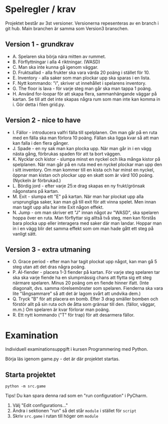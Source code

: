 # Spelregler / krav
Projektet består av 3st versioner. Versionerna repesenteras av en branch i git hub.
Main branchen är samma som Version3 branschen.

## Version 1 - grundkrav
- A. Spelaren ska börja nära mitten av rummet.
- B. Förflyttningar i alla 4 riktningar. (WASD)
- C. Man ska inte kunna gå igenom väggar.
- D. Fruktsallad - alla frukter ska vara värda 20 poäng i stället för 10.
- E. Inventory - alla saker som man plockar upp ska sparas i en lista.
- F. Nytt kommando: "i", skriver ut innehållet i spelarens inventory.
- G. The floor is lava - för varje steg man går ska man tappa 1 poäng.
- H. Använd for-loopar för att skapa flera, sammanhängande väggar på kartan. Se till att det inte skapas några rum som man inte kan komma in i. Gör detta i filen grid.py.

## Version 2 - nice to have
- I. Fällor - introducera valfri fälla till spelplanen. Om man går på en ruta med en fälla ska man förlora 10 poäng. Fällan ska ligga kvar så att man kan falla i den flera gånger.
- J. Spade - en ny sak man kan plocka upp. När man går in i en vägg nästa gång, förbrukas spaden för att ta bort väggen.
- K. Nycklar och kistor - slumpa minst en nyckel och lika många kistor på spelplanen. När man går på en ruta med en nyckel plockar man upp den i sitt inventory. Om man kommer till en kista och har minst en nyckel, öppnar man kistan och plockar upp en skatt som är värd 100 poäng. (Nyckeln är förbrukad.)
- L. Bördig jord - efter varje 25:e drag skapas en ny frukt/grönsak någonstans på kartan.
- M. Exit - slumpa ett "E" på kartan. När man har plockat upp alla ursprungliga saker, kan man gå till exit för att vinna spelet. Men innan man tagit upp alla har inte Exit någon effekt.
- N. Jump - om man skriver ett "J" innan något av "WASD", ska spelaren hoppa över en ruta. Man förflyttar sig alltså två steg, men kan förstås bara plocka upp eller interagera med saker där man landar. Hoppar man in i en vägg blir det samma effekt som om man hade gått ett steg på vanligt sätt.

## Version 3 - extra utmaning
- O. Grace period - efter man har tagit plockat upp något, kan man gå 5 steg utan att det dras några poäng.
- P. AI-fiender - placera 1-3 fiender på kartan. För varje steg spelaren tar ska ska varje fiende ha en slumpmässig chans att flytta sig ett steg närmare spelaren. Minus 20 poäng om en fiende hinner ifatt. (Inte diagonalt, dvs. samma rörelsemönster som spelaren. Fienderna ska vara lite "långsammare" så att det är lagom svårt att undvika dem.)
- Q. Tryck "B" för att placera en bomb. Efter 3 drag smäller bomben och förstör allt på sin ruta och de åtta som gränsar till den. (fällor, väggar, m.m.) Om spelaren är kvar förlorar man poäng.
- R. Ett nytt kommando ("T" för trap) för att desarmera fällor.


# Examination

Individuell examinationsuppgift i kursen Programmering med Python.

Börja läs igenom game.py - det är där projektet startas.

## Starta projektet

```commandline
python -m src.game
```

Tips! Du kan spara denna rad som en "run configuration" i PyCharm.
1. Välj "Edit configurations..."
2. Ändra i sektionen "run" så det står `module` i stället för `script`
3. Skriv `src.game` i rutan till höger om `module`